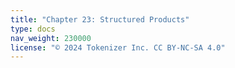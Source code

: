 ```yaml
---
title: "Chapter 23: Structured Products"
type: docs
nav_weight: 230000
license: "© 2024 Tokenizer Inc. CC BY-NC-SA 4.0"
---
```


